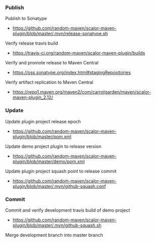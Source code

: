 
### Publish

Publish to Sonatype
* https://github.com/random-maven/scalor-maven-plugin/blob/master/.mvn/release-sonatype.sh

Verify release travis build
* https://travis-ci.org/random-maven/scalor-maven-plugin/builds

Verify and promote release to Maven Central
* https://oss.sonatype.org/index.html#stagingRepositories

Verify artifact replication to Maven Central
* https://repo1.maven.org/maven2/com/carrotgarden/maven/scalor-maven-plugin_2.12/

### Update

Update plugin project release epoch
* https://github.com/random-maven/scalor-maven-plugin/blob/master/pom.xml 

Update demo project plugin to release version
* https://github.com/random-maven/scalor-maven-plugin/blob/master/demo/pom.xml

Update plugin project squash point to release commit
* https://github.com/random-maven/scalor-maven-plugin/blob/master/.mvn/github-squash.conf

### Commit

Commit and verify development travis build of demo project
* https://github.com/random-maven/scalor-maven-plugin/blob/master/.mvn/github-squash.sh

Merge development branch into master branch
